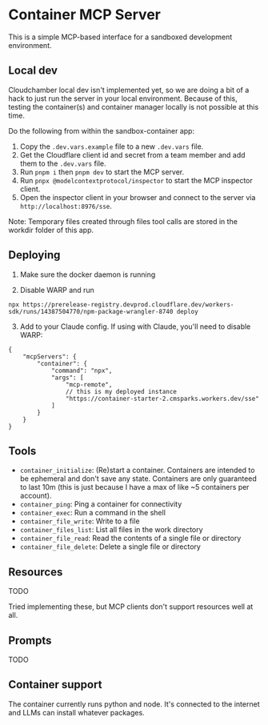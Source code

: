 # Container MCP Server

This is a simple MCP-based interface for a sandboxed development environment.

## Local dev

Cloudchamber local dev isn't implemented yet, so we are doing a bit of a hack to just run the server in your local environment. Because of this, testing the container(s) and container manager locally is not possible at this time.

Do the following from within the sandbox-container app:

1. Copy the `.dev.vars.example` file to a new `.dev.vars` file.
2. Get the Cloudflare client id and secret from a team member and add them to the `.dev.vars` file.
3. Run `pnpm i` then `pnpm dev` to start the MCP server.
4. Run `pnpx @modelcontextprotocol/inspector` to start the MCP inspector client.
5. Open the inspector client in your browser and connect to the server via `http://localhost:8976/sse`.

Note: Temporary files created through files tool calls are stored in the workdir folder of this app.

## Deploying

1. Make sure the docker daemon is running

2. Disable WARP and run

```
npx https://prerelease-registry.devprod.cloudflare.dev/workers-sdk/runs/14387504770/npm-package-wrangler-8740 deploy
```

3. Add to your Claude config. If using with Claude, you'll need to disable WARP:

```
{
    "mcpServers": {
        "container": {
            "command": "npx",
            "args": [
                "mcp-remote",
                // this is my deployed instance
                "https://container-starter-2.cmsparks.workers.dev/sse"
            ]
        }
    }
}
```

## Tools

- `container_initialize`: (Re)start a container. Containers are intended to be ephemeral and don't save any state. Containers are only guaranteed to last 10m (this is just because I have a max of like ~5 containers per account).
- `container_ping`: Ping a container for connectivity
- `container_exec`: Run a command in the shell
- `container_file_write`: Write to a file
- `container_files_list`: List all files in the work directory
- `container_file_read`: Read the contents of a single file or directory
- `container_file_delete`: Delete a single file or directory

## Resources

TODO

Tried implementing these, but MCP clients don't support resources well at all.

## Prompts

TODO

## Container support

The container currently runs python and node. It's connected to the internet and LLMs can install whatever packages.
